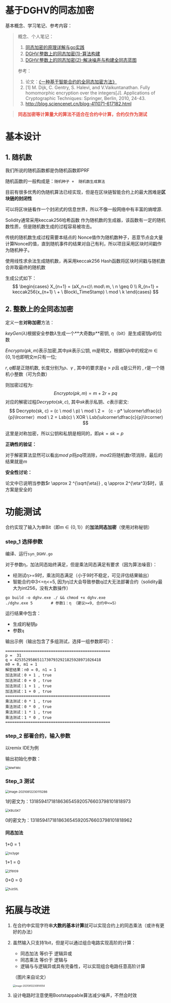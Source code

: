 # 基于DGHV的同态加密
基本概念、学习笔记、参考内容：

> 概念、个人笔记：
>
> 1. [同态加密的原理详解与go实践](https://blog.csdn.net/weixin_43988498/article/details/118802616)
> 2. [DGHV:整数上的同态加密(1)-算法构建](https://blog.csdn.net/weixin_43988498/article/details/119459857)
> 3. [DGHV:整数上的同态加密(2)-解决噪声与构建全同态蓝图](https://blog.csdn.net/weixin_43988498/article/details/119570507)
>
> 参考：
>
> 1. 论文：[《一种基于智能合约的全同态加密方法》](https://kns.cnki.net/kcms/detail/detail.aspx?dbcode=CJFD&dbname=CJFDLAST2020&filename=AQJS202009005&v=kzaijASy61Kjw7dUtnNnML6O%25mmd2Bv886ZZ4Mq9RnlqNape%25mmd2BABO%25mmd2Bfioot2MYlYfxTEcj)
> 2. [1] M. Dijk, C. Gentry, S. Halevi, and V.Vaikuntanathan. Fully homomorphic encryption over the integers[J]. Applications of Cryptographic Techniques: Springer, Berlin, 2010, 24-43.
> 3. http://blog.sciencenet.cn/blog-411071-617182.html

> <font color='#e54d42'>**同态加密等计算量大的算法不适合在合约中计算，合约仅作为测试**</font>

# 基本设计

## 1. 随机数

我们所说的随机函数都是伪随机函数即PRF

随机函数的一般构成是：`随机种子 +  随机数生成算法`

目前有很多优秀的伪随机算法已经实现，但是在区块链智能合约上的最大困难是**区块链的封闭性**

可以将区块链看作一个封闭式的信息世界，所以不像一般网络中有丰富的熵增源.

Solidity通常采用keccak256哈希函数 作为随机数的生成器，该函数有一定的随机数性质，但是随机数生成的过程容易被攻击。

传统的随机数生成过程需要本结点的 Nonce值作为随机数种子，恶意节点会大量计算Nonce的值，直到随机事件的结果对自己有利，所以项目采用区块时间戳作为随机种子。

使用线性求余法生成随机数，再采用keccak256 Hash函数将区块时间戳与随机数合并取最终的随机数

生成公式如下：
$$
\begin{cases} X_{n+1} = (aX_n+c)\  mod\  m, \ n \geq 0 \\ R_{n+1} = keccak256(x_{n+1} \ + \ Block\_TimeStamp) \ mod \ k \end{cases}
$$

## 2. 整数上的全同态加密

定义一套**对称加密**方法：

$keyGen(\lambda)$根据安全参数$\lambda$生成一个**大奇数$p$**密钥, $\eta$（bit）是生成密钥$p$的位数

$Encrypto(pk, m)$​表示加密,其中$pk$​表示公钥, m是明文，根据Dijk中的规定$m \in \{0,1\}$​也即明文m只有一位;

 $r, q$​都是正随机数, 长度分别为$\rho、 \gamma$​​ , 其中的要求是$q>p$​ 且 $q$是公开的 , $r$​是一个随机小整数（可为负数）

则加密过程为:
$$
Encrypto(pk, m) = m + 2r + pq
$$
对应的解密过程$Decrypto(sk, c)$, 其中$sk$表示私钥、$c$表示密文:
$$
Decrypto(sk, c) = (c \ mod  \ p) \ mod \ 2 = （c - p* \ulcorner\dfrac{c}{p}\lrcorner）mod \ 2 = Lsb(c) \ XOR \ Lsb(\ulcorner\dfrac{c}{p}\lrcorner)
$$

这里是对称加密，所以公钥和私钥是相同的，即$pk =sk = p$

**正确性的验证：**

对于解密算法显然可以看出$mod \ p$​将$pq$项消除，$mod2$将随机数$r$项消除，最后的结果就是$m$

**安全性讨论：**

论文中已说明当参数$r \approx 2 ^{\sqrt{\eta}} , q \approx 2^{\eta^3}$​时，该方案是安全的

# 功能测试

合约实现了输入为单Bit（即$m \in \{0, 1\}$​）的**加法同态加密**（使用对称秘钥）

### step_1 选择参数

编译、运行`syn_DGHV.go`

对于参数η，加法同态始终满足，但是乘法同态满足有要求（因为算法噪音）：

* 经测试η>=9时，乘法同态满足（小于9时不稳定，可见评估结果输出）
* 智能合约中3<=η<=5, 因为η过大会导致参数q过大无法部署合约（solidity最大为int256，没有大数操作）

```shell
go build -o dghv.exe ./ && chmod +x dghv.exe
./dghv.exe 5		# 参数1：η （建议>=9, 合约中<=5）
```

运行结果中包含：

* 生成的秘钥`p`
* 参数`q`

输出示例（输出包含了多组测试，选择一组参数即可）：

```shell
==============================================
p =  31
q = 42535295865117307932921825928971026418
m0 = 0, m1 = 1
解密结果：n0 = 0, n1 = 1
加法测试：0 + 1 , true
加法测试：0 + 0 , true
加法测试：1 + 1 , true
加法测试：1 + 0 , true
==============================================
乘法测试：0 * 1 , true
乘法测试：0 * 0 , true
乘法测试：1 * 1 , true
乘法测试：1 * 0 , true
==============================================
```

### step_2 部署合约，输入参数

以remix IDE为例

输出初始化参数：

<img src="http://xwjpics.gumptlu.work/qinniu_uPic/MwFMIc.png" alt="MwFMIc" style="zoom:67%;" />

### Step_3 测试

<img src="http://xwjpics.gumptlu.work/qinniu_uPic/image-20210812230115286.png" alt="image-20210812230115286" style="zoom:67%;" />

1的密文为：1318594171818636545920576603798101818973

<img src="http://xwjpics.gumptlu.work/qinniu_uPic/KBUSK7.png" alt="KBUSK7" style="zoom:67%;" />

0的密文为：1318594171818636545920576603798101818962

#### 同态加法

1+0 = 1

<img src="http://xwjpics.gumptlu.work/qinniu_uPic/ns3yge.png" alt="ns3yge" style="zoom:67%;" />

1+1 = 0

<img src="http://xwjpics.gumptlu.work/qinniu_uPic/Zf6t09.png" alt="Zf6t09" style="zoom:67%;" />

0+0 = 0

<img src="http://xwjpics.gumptlu.work/qinniu_uPic/hJzStL.png" alt="hJzStL" style="zoom:67%;" />

# 拓展与改进

1. 在合约中实现字符串**大数的基本计算**就可以实现合约上的同态乘法（或许有更好的办法）

2. 虽然输入只支持1bit，但是可以通过组合电路实现高阶的计算：

   * 同态加法 等价于 逻辑异或
   * 同态乘法 等价于 逻辑与
   * 逻辑与与逻辑异或具有完备性，可以实现组合电路任意高阶计算

   （图片来自论文）

   <img src="http://xwjpics.gumptlu.work/qinniu_uPic/image-20210812230914554.png" alt="image-20210812230914554" style="zoom: 50%;" />

3. 设计电路时注意使用Bootstappable算法减少噪声，不然会时效

